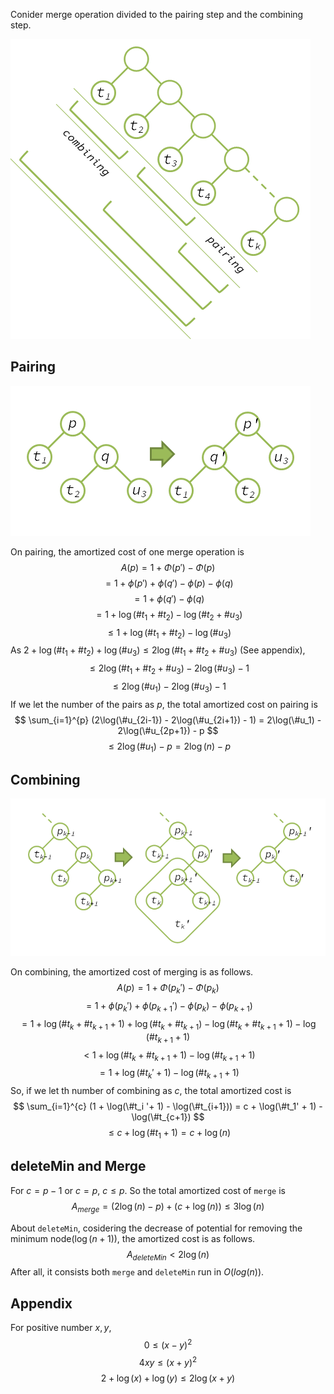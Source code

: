 Conider merge operation divided to the pairing step and the combining step.

![](ex.5.8c1.png)

## Pairing

![](ex.5.8c2.png)

On pairing, the amortized cost of one merge operation is
$$
A(p) = 1 + \Phi(p') - \Phi(p)
$$
$$
= 1 + \phi(p') + \phi(q') - \phi(p) - \phi(q)
$$
$$
= 1 + \phi(q') - \phi(q)
$$
$$
= 1 + \log(\#t_1 + \#t_2) - \log(\#t_2 + \#u_3)
$$
$$
\le 1 + \log(\#t_1 + \#t_2) - \log(\#u_3)
$$
As $2 + \log(\#t_1 + \#t_2) + \log(\#u_3) \le 2\log(\#t_1 + \#t_2 + \#u_3)$ (See appendix),
$$
\le 2\log(\#t_1 + \#t_2 + \#u_3) - 2\log(\#u_3) - 1
$$
$$
\le 2\log(\#u_1) - 2\log(\#u_3) - 1
$$
If we let the number of the pairs as $p$, the total amortized cost on pairing is
$$
\sum_{i=1}^{p} (2\log(\#u_{2i-1}) - 2\log(\#u_{2i+1}) - 1) = 2\log(\#u_1) - 2\log(\#u_{2p+1}) - p
$$
$$
\le 2\log(\#u_1) -p = 2\log(n) - p
$$

## Combining

![](ex.5.8c3.png)

On combining, the amortized cost of merging is as follows.
$$
A(p) = 1 + \Phi(p_k') - \Phi(p_k)
$$
$$
= 1 + \phi(p_k') + \phi(p_{k+1}') - \phi(p_k) - \phi(p_{k+1})
$$
$$
= 1 + \log(\#t_k + \#t_{k+1} + 1) + \log(\#t_k + \#t_{k+1}) - \log(\#t_k + \#t_{k+1} + 1) - \log(\#t_{k+1} + 1)
$$
$$
< 1 + \log(\#t_k + \#t_{k+1} + 1) - \log(\#t_{k+1} + 1)
$$
$$
= 1 + \log(\#t_k' + 1) - \log(\#t_{k+1} + 1)
$$
So, if we let th number of combining as $c$, the total amortized cost is
$$
\sum_{i=1}^{c} (1 + \log(\#t_i '+ 1) - \log(\#t_{i+1})) = c + \log(\#t_1' + 1) - \log(\#t_{c+1})
$$
$$
\le c + \log(\#t_1 + 1) = c + \log(n)
$$

## deleteMin and Merge
For $c = p-1$ or $c = p$, $c \le p$. So the total amortized cost of `merge` is
$$
A_{merge} = (2\log(n) - p) + (c + \log(n)) \le 3\log(n)
$$

About `deleteMin`, cosidering the decrease of potential for removing the minimum node($\log(n+1)$), 
the amortized cost is as follows.
$$
A_{deleteMin} < 2\log(n)
$$
After all, it consists both `merge` and `deleteMin` run in $O(log(n))$.

## Appendix
For positive number $x, y$,
$$
0 \le (x-y)^2
$$
$$
4xy \le (x+y)^2
$$
$$
2 + \log(x) + \log(y) \le 2\log(x+y)
$$
